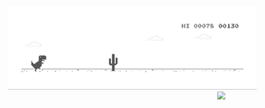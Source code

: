 
![Dyno](https://github.com/CW4RR10R/archives/raw/master/dino.gif)
<img src = https://i.pinimg.com/originals/25/d2/54/25d254df236c61306bceb86df5f671f1.gif width = 80 align = "right">
